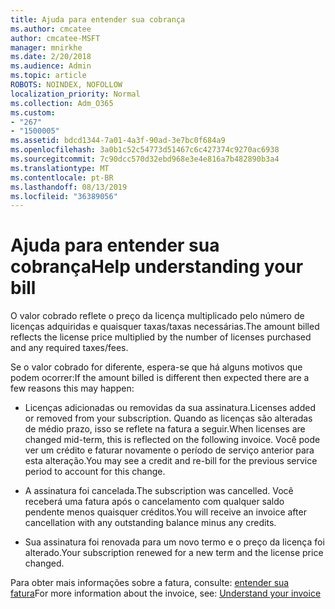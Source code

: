 ```yaml
---
title: Ajuda para entender sua cobrança
ms.author: cmcatee
author: cmcatee-MSFT
manager: mnirkhe
ms.date: 2/20/2018
ms.audience: Admin
ms.topic: article
ROBOTS: NOINDEX, NOFOLLOW
localization_priority: Normal
ms.collection: Adm_O365
ms.custom:
- "267"
- "1500005"
ms.assetid: bdcd1344-7a01-4a3f-90ad-3e7bc0f684a9
ms.openlocfilehash: 3a0b1c52c54773d51467c6c427374c9270ac6938
ms.sourcegitcommit: 7c90dcc570d32ebd968e3e4e816a7b482890b3a4
ms.translationtype: MT
ms.contentlocale: pt-BR
ms.lasthandoff: 08/13/2019
ms.locfileid: "36389056"
---
```

# <a name="help-understanding-your-bill"></a><span data-ttu-id="0d819-102">Ajuda para entender sua cobrança</span><span class="sxs-lookup"><span data-stu-id="0d819-102">Help understanding your bill</span></span>

<span data-ttu-id="0d819-103">O valor cobrado reflete o preço da licença multiplicado pelo número de licenças adquiridas e quaisquer taxas/taxas necessárias.</span><span class="sxs-lookup"><span data-stu-id="0d819-103">The amount billed reflects the license price multiplied by the number of licenses purchased and any required taxes/fees.</span></span>
  
<span data-ttu-id="0d819-104">Se o valor cobrado for diferente, espera-se que há alguns motivos que podem ocorrer:</span><span class="sxs-lookup"><span data-stu-id="0d819-104">If the amount billed is different then expected there are a few reasons this may happen:</span></span>
  
- <span data-ttu-id="0d819-105">Licenças adicionadas ou removidas da sua assinatura.</span><span class="sxs-lookup"><span data-stu-id="0d819-105">Licenses added or removed from your subscription.</span></span> <span data-ttu-id="0d819-106">Quando as licenças são alteradas de médio prazo, isso se reflete na fatura a seguir.</span><span class="sxs-lookup"><span data-stu-id="0d819-106">When licenses are changed mid-term, this is reflected on the following invoice.</span></span> <span data-ttu-id="0d819-107">Você pode ver um crédito e faturar novamente o período de serviço anterior para esta alteração.</span><span class="sxs-lookup"><span data-stu-id="0d819-107">You may see a credit and re-bill for the previous service period to account for this change.</span></span>

- <span data-ttu-id="0d819-108">A assinatura foi cancelada.</span><span class="sxs-lookup"><span data-stu-id="0d819-108">The subscription was cancelled.</span></span> <span data-ttu-id="0d819-109">Você receberá uma fatura após o cancelamento com qualquer saldo pendente menos quaisquer créditos.</span><span class="sxs-lookup"><span data-stu-id="0d819-109">You will receive an invoice after cancellation with any outstanding balance minus any credits.</span></span>

- <span data-ttu-id="0d819-110">Sua assinatura foi renovada para um novo termo e o preço da licença foi alterado.</span><span class="sxs-lookup"><span data-stu-id="0d819-110">Your subscription renewed for a new term and the license price changed.</span></span>

<span data-ttu-id="0d819-111">Para obter mais informações sobre a fatura, consulte: [entender sua fatura](https://docs.microsoft.com/en-us/office365/admin/subscriptions-and-billing/understand-your-invoice)</span><span class="sxs-lookup"><span data-stu-id="0d819-111">For more information about the invoice, see: [Understand your invoice](https://docs.microsoft.com/en-us/office365/admin/subscriptions-and-billing/understand-your-invoice)</span></span>